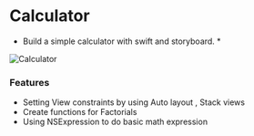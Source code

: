 # Calculator


* Build a simple calculator with swift and storyboard. *

![Calculator](https://user-images.githubusercontent.com/45663826/177283703-0519b744-b44e-4fc5-8eb3-114a68b37106.png)


### Features

* Setting View constraints by using Auto layout ,  Stack views
* Create functions for Factorials
* Using NSExpression to do basic math expression
